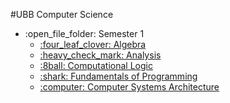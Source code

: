 #UBB Computer Science
<ul>
  <li>:open_file_folder: Semester 1
    <ul>
      <li>
        <a href="Semester 1/Algebra"> 
          :four_leaf_clover: Algebra 
        </a>
      </li>
      <li>
        <a href="Semester 1/Analysis"> 
          :heavy_check_mark: Analysis 
        </a>
      </li>
      <li>
        <a href="Semester 1/Computational Logic"> 
          :8ball: Computational Logic 
        </a>
      </li>
      <li>
        <a href="Semester 1/FP"> 
          :shark: Fundamentals of Programming 
        </a>
      </li>
      <li>
        <a href="Semester 1/Computer Systems Architecture"> 
          :computer: Computer Systems Architecture 
        </a>
      </li>
    </ul>
  </li>
</ul>
